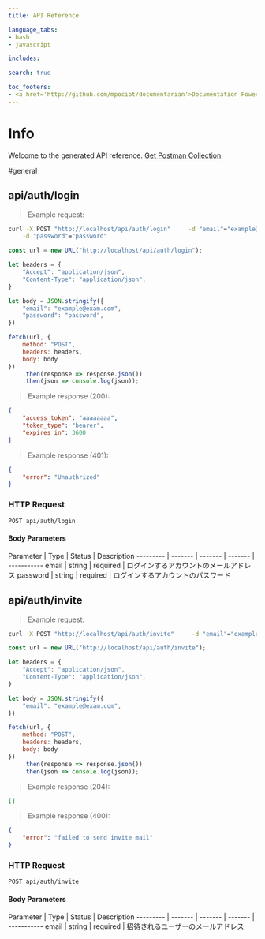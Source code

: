```yaml
---
title: API Reference

language_tabs:
- bash
- javascript

includes:

search: true

toc_footers:
- <a href='http://github.com/mpociot/documentarian'>Documentation Powered by Documentarian</a>
---
```

<!-- START_INFO -->
# Info

Welcome to the generated API reference.
[Get Postman Collection](http://localhost/docs/collection.json)

<!-- END_INFO -->

#general
<!-- START_a925a8d22b3615f12fca79456d286859 -->
## api/auth/login
> Example request:

```bash
curl -X POST "http://localhost/api/auth/login"     -d "email"="example@exam.com" \
    -d "password"="password" 
```

```javascript
const url = new URL("http://localhost/api/auth/login");

let headers = {
    "Accept": "application/json",
    "Content-Type": "application/json",
}

let body = JSON.stringify({
    "email": "example@exam.com",
    "password": "password",
})

fetch(url, {
    method: "POST",
    headers: headers,
    body: body
})
    .then(response => response.json())
    .then(json => console.log(json));
```

> Example response (200):

```json
{
    "access_token": "aaaaaaaa",
    "token_type": "bearer",
    "expires_in": 3600
}
```
> Example response (401):

```json
{
    "error": "Unauthrized"
}
```

### HTTP Request
`POST api/auth/login`

#### Body Parameters

Parameter | Type | Status | Description
--------- | ------- | ------- | ------- | -----------
    email | string |  required  | ログインするアカウントのメールアドレス
    password | string |  required  | ログインするアカウントのパスワード

<!-- END_a925a8d22b3615f12fca79456d286859 -->

<!-- START_94726cef0a53b660e0f38207f65ad3e6 -->
## api/auth/invite
> Example request:

```bash
curl -X POST "http://localhost/api/auth/invite"     -d "email"="example@exam.com" 
```

```javascript
const url = new URL("http://localhost/api/auth/invite");

let headers = {
    "Accept": "application/json",
    "Content-Type": "application/json",
}

let body = JSON.stringify({
    "email": "example@exam.com",
})

fetch(url, {
    method: "POST",
    headers: headers,
    body: body
})
    .then(response => response.json())
    .then(json => console.log(json));
```

> Example response (204):

```json
[]
```
> Example response (400):

```json
{
    "error": "failed to send invite mail"
}
```

### HTTP Request
`POST api/auth/invite`

#### Body Parameters

Parameter | Type | Status | Description
--------- | ------- | ------- | ------- | -----------
    email | string |  required  | 招待されるユーザーのメールアドレス

<!-- END_94726cef0a53b660e0f38207f65ad3e6 -->


